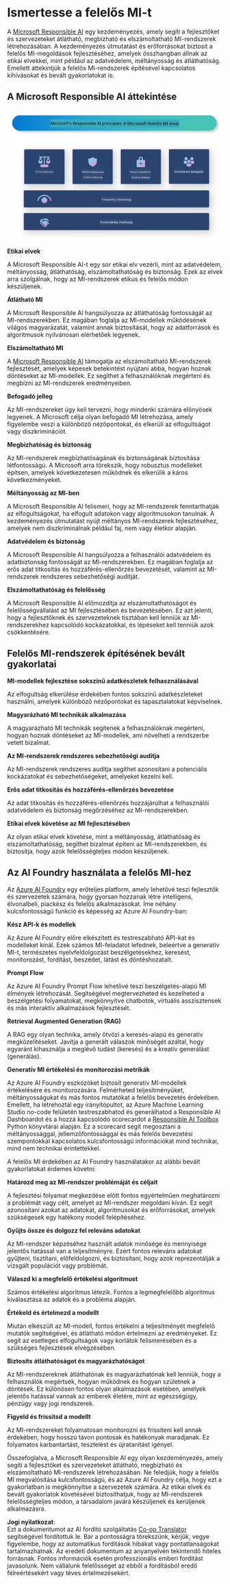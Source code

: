 <!--
CO_OP_TRANSLATOR_METADATA:
{
  "original_hash": "805b96b20152936d8f4c587d90d6e06e",
  "translation_date": "2025-05-09T15:44:48+00:00",
  "source_file": "md/01.Introduction/05/ResponsibleAI.md",
  "language_code": "hu"
}
-->
# **Ismertesse a felelős MI-t**

A [Microsoft Responsible AI](https://www.microsoft.com/ai/responsible-ai?WT.mc_id=aiml-138114-kinfeylo) egy kezdeményezés, amely segíti a fejlesztőket és szervezeteket átlátható, megbízható és elszámoltatható MI-rendszerek létrehozásában. A kezdeményezés útmutatást és erőforrásokat biztosít a felelős MI-megoldások fejlesztéséhez, amelyek összhangban állnak az etikai elvekkel, mint például az adatvédelem, méltányosság és átláthatóság. Emellett áttekintjük a felelős MI-rendszerek építésével kapcsolatos kihívásokat és bevált gyakorlatokat is.

## A Microsoft Responsible AI áttekintése

![RAIPrinciples](../../../../../translated_images/RAIPrinciples.e40f2a169a854832e885ce2659f3a913cfb393fa59b595ed57cfae9119694eb7.hu.png)

**Etikai elvek**

A Microsoft Responsible AI-t egy sor etikai elv vezérli, mint az adatvédelem, méltányosság, átláthatóság, elszámoltathatóság és biztonság. Ezek az elvek arra szolgálnak, hogy az MI-rendszerek etikus és felelős módon készüljenek.

**Átlátható MI**

A Microsoft Responsible AI hangsúlyozza az átláthatóság fontosságát az MI-rendszerekben. Ez magában foglalja az MI-modellek működésének világos magyarázatát, valamint annak biztosítását, hogy az adatforrások és algoritmusok nyilvánosan elérhetőek legyenek.

**Elszámoltatható MI**

A [Microsoft Responsible AI](https://www.microsoft.com/ai/responsible-ai?WT.mc_id=aiml-138114-kinfeylo) támogatja az elszámoltatható MI-rendszerek fejlesztését, amelyek képesek betekintést nyújtani abba, hogyan hoznak döntéseket az MI-modellek. Ez segíthet a felhasználóknak megérteni és megbízni az MI-rendszerek eredményeiben.

**Befogadó jelleg**

Az MI-rendszereket úgy kell tervezni, hogy mindenki számára előnyösek legyenek. A Microsoft célja olyan befogadó MI létrehozása, amely figyelembe veszi a különböző nézőpontokat, és elkerüli az elfogultságot vagy diszkriminációt.

**Megbízhatóság és biztonság**

Az MI-rendszerek megbízhatóságának és biztonságának biztosítása létfontosságú. A Microsoft arra törekszik, hogy robusztus modelleket építsen, amelyek következetesen működnek és elkerülik a káros következményeket.

**Méltányosság az MI-ben**

A Microsoft Responsible AI felismeri, hogy az MI-rendszerek fenntarthatják az elfogultságokat, ha elfogult adatokon vagy algoritmusokon tanulnak. A kezdeményezés útmutatást nyújt méltányos MI-rendszerek fejlesztéséhez, amelyek nem diszkriminálnak például faj, nem vagy életkor alapján.

**Adatvédelem és biztonság**

A Microsoft Responsible AI hangsúlyozza a felhasználói adatvédelem és adatbiztonság fontosságát az MI-rendszerekben. Ez magában foglalja az erős adat titkosítás és hozzáférés-ellenőrzés bevezetését, valamint az MI-rendszerek rendszeres sebezhetőségi auditját.

**Elszámoltathatóság és felelősség**

A Microsoft Responsible AI előmozdítja az elszámoltathatóságot és felelősségvállalást az MI fejlesztésében és bevezetésében. Ez azt jelenti, hogy a fejlesztőknek és szervezeteknek tisztában kell lenniük az MI-rendszerekhez kapcsolódó kockázatokkal, és lépéseket kell tenniük azok csökkentésére.

## Felelős MI-rendszerek építésének bevált gyakorlatai

**MI-modellek fejlesztése sokszínű adatkészletek felhasználásával**

Az elfogultság elkerülése érdekében fontos sokszínű adatkészleteket használni, amelyek különböző nézőpontokat és tapasztalatokat képviselnek.

**Magyarázható MI technikák alkalmazása**

A magyarázható MI technikák segítenek a felhasználóknak megérteni, hogyan hoznak döntéseket az MI-modellek, ami növelheti a rendszerbe vetett bizalmat.

**Az MI-rendszerek rendszeres sebezhetőségi auditja**

Az MI-rendszerek rendszeres auditja segíthet azonosítani a potenciális kockázatokat és sebezhetőségeket, amelyeket kezelni kell.

**Erős adat titkosítás és hozzáférés-ellenőrzés bevezetése**

Az adat titkosítás és hozzáférés-ellenőrzés hozzájárulhat a felhasználói adatvédelem és biztonság megőrzéséhez az MI-rendszerekben.

**Etikai elvek követése az MI fejlesztésében**

Az olyan etikai elvek követése, mint a méltányosság, átláthatóság és elszámoltathatóság, segíthet bizalmat építeni az MI-rendszerekben, és biztosítja, hogy azok felelősségteljes módon készüljenek.

## Az AI Foundry használata a felelős MI-hez

Az [Azure AI Foundry](https://ai.azure.com?WT.mc_id=aiml-138114-kinfeylo) egy erőteljes platform, amely lehetővé teszi fejlesztők és szervezetek számára, hogy gyorsan hozzanak létre intelligens, élvonalbeli, piackész és felelős alkalmazásokat. Íme néhány kulcsfontosságú funkció és képesség az Azure AI Foundry-ban:

**Kész API-k és modellek**

Az Azure AI Foundry előre elkészített és testreszabható API-kat és modelleket kínál. Ezek számos MI-feladatot lefednek, beleértve a generatív MI-t, természetes nyelvfeldolgozást beszélgetésekhez, keresést, monitorozást, fordítást, beszédet, látást és döntéshozatalt.

**Prompt Flow**

Az Azure AI Foundry Prompt Flow lehetővé teszi beszélgetés-alapú MI élmények létrehozását. Segítségével megtervezheted és kezelheted a beszélgetési folyamatokat, megkönnyítve chatbotok, virtuális asszisztensek és más interaktív alkalmazások fejlesztését.

**Retrieval Augmented Generation (RAG)**

A RAG egy olyan technika, amely ötvözi a keresés-alapú és generatív megközelítéseket. Javítja a generált válaszok minőségét azáltal, hogy egyaránt kihasználja a meglévő tudást (keresés) és a kreatív generálást (generálás).

**Generatív MI értékelési és monitorozási metrikák**

Az Azure AI Foundry eszközöket biztosít generatív MI-modellek értékelésére és monitorozására. Felmérheted teljesítményüket, méltányosságukat és más fontos mutatókat a felelős bevezetés érdekében. Emellett, ha létrehoztál egy irányítópultot, az Azure Machine Learning Studio no-code felületén testreszabhatod és generálhatod a Responsible AI Dashboardot és a hozzá kapcsolódó scorecardot a [Responsible AI Toolbox](https://responsibleaitoolbox.ai/?WT.mc_id=aiml-138114-kinfeylo) Python könyvtárai alapján. Ez a scorecard segít megosztani a méltányossággal, jellemzőfontossággal és más felelős bevezetési szempontokkal kapcsolatos kulcsfontosságú információkat mind technikai, mind nem technikai érintettekkel.

A felelős MI érdekében az AI Foundry használatakor az alábbi bevált gyakorlatokat érdemes követni:

**Határozd meg az MI-rendszer problémáját és céljait**

A fejlesztési folyamat megkezdése előtt fontos egyértelműen meghatározni a problémát vagy célt, amelyet az MI-rendszer megoldani kíván. Ez segít azonosítani azokat az adatokat, algoritmusokat és erőforrásokat, amelyek szükségesek egy hatékony modell felépítéséhez.

**Gyűjts össze és dolgozz fel releváns adatokat**

Az MI-rendszer képzéséhez használt adatok minősége és mennyisége jelentős hatással van a teljesítményre. Ezért fontos releváns adatokat gyűjteni, tisztítani, előfeldolgozni, és biztosítani, hogy azok reprezentálják a vizsgált populációt vagy problémát.

**Válaszd ki a megfelelő értékelési algoritmust**

Számos értékelési algoritmus létezik. Fontos a legmegfelelőbb algoritmus kiválasztása az adatok és a probléma alapján.

**Értékeld és értelmezd a modellt**

Miután elkészült az MI-modell, fontos értékelni a teljesítményét megfelelő mutatók segítségével, és átlátható módon értelmezni az eredményeket. Ez segít az esetleges elfogultságok vagy korlátok felismerésében és a szükséges fejlesztések elvégzésében.

**Biztosíts átláthatóságot és magyarázhatóságot**

Az MI-rendszereknek átláthatónak és magyarázhatónak kell lenniük, hogy a felhasználók megértsék, hogyan működnek és hogyan születnek a döntések. Ez különösen fontos olyan alkalmazások esetében, amelyek jelentős hatással vannak az emberek életére, mint az egészségügy, pénzügy vagy jogi rendszerek.

**Figyeld és frissítsd a modellt**

Az MI-rendszereket folyamatosan monitorozni és frissíteni kell annak érdekében, hogy hosszú távon pontosak és hatékonyak maradjanak. Ez folyamatos karbantartást, tesztelést és újratanítást igényel.

Összefoglalva, a Microsoft Responsible AI egy olyan kezdeményezés, amely segíti a fejlesztőket és szervezeteket átlátható, megbízható és elszámoltatható MI-rendszerek létrehozásában. Ne feledjük, hogy a felelős MI megvalósítása kulcsfontosságú, és az Azure AI Foundry célja, hogy ezt a gyakorlatban is megkönnyítse a szervezetek számára. Az etikai elvek és bevált gyakorlatok követésével biztosíthatjuk, hogy az MI-rendszerek felelősségteljes módon, a társadalom javára készüljenek és kerüljenek alkalmazásra.

**Jogi nyilatkozat**:  
Ezt a dokumentumot az AI fordító szolgáltatás [Co-op Translator](https://github.com/Azure/co-op-translator) segítségével fordítottuk le. Bár a pontosságra törekszünk, kérjük, vegye figyelembe, hogy az automatikus fordítások hibákat vagy pontatlanságokat tartalmazhatnak. Az eredeti dokumentum az anyanyelvén tekintendő hiteles forrásnak. Fontos információk esetén professzionális emberi fordítást javasolunk. Nem vállalunk felelősséget az ebből a fordításból eredő félreértésekért vagy téves értelmezésekért.